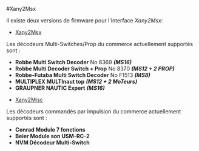 #Xany2Msx

Il existe deux versions de firmware pour l'interface *Xany2Msx*: 

- [Xany2Msx](README_Xany2Msx.md)

Les décodeurs Multi-Switches/Prop du commerce actuellement supportés sont :
* **Robbe Multi Switch Decoder** No 8369 ***(MS16)***
* **Robbe Multi Decoder Switch + Prop** No 8370 ***(MS12 + 2 PROP)***
* **Robbe-Futaba Multi Switch Decoder** No F1513 ***(MS8)***
* **MULTIPLEX MULTInaut top** ***(MS12 + 2 MoTeurs)***
* **GRAUPNER NAUTIC Expert** ***(MS16)***

- [Xany2Misc](README_Xany2Misc.md)

Les décodeurs commandés par impulsion du commerce actuellement supportés sont :
* **Conrad Module 7 fonctions**
* **Beier Module son USM-RC-2**
* **NVM Décodeur Multi-Switch**